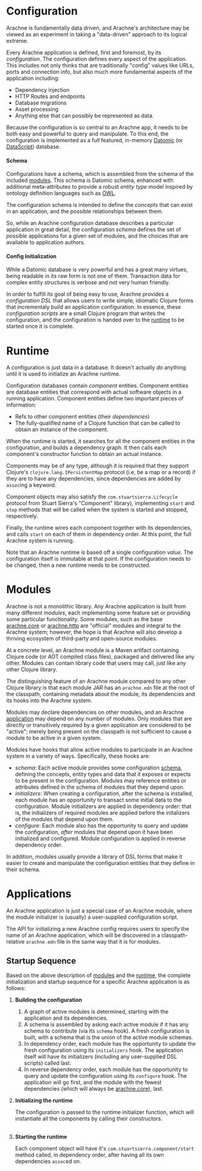 # Configuration

Arachne is fundamentally data driven, and Arachne's architecture may be viewed as an experiment in taking a "data-driven" approach to its logical extreme.

Every Arachne application is defined, first and foremost, by its *configuration*. The configuration defines every aspect of the application. This includes not only thinks that are traditionally "config" values like URLs, ports and connection info, but also much more fundamental aspects of the application including:

- Dependency injection
- HTTP Routes and endpoints
- Database migrations
- Asset processing
- Anything else that can possibly be represented as data.

Because the configuration is so central to an Arachne app, it needs to be both easy and powerful to query and manipulate. To this end, the configuration is implemented as a full featured, in-memory [Datomic](http://datomic.com) (or [DataScript](https://github.com/tonsky/datascript)) database.

#### Schema

Configurations have a schema, which is assembled from the schema of the included [modules](#modules). This schema is Datomic schema, enhanced with additional meta-attributes to provide a robust _entity type_ model inspired by ontology definition languages such as [OWL](https://www.w3.org/OWL/).

The configuration schema is intended to define the _concepts_ that can exist in an application, and the possible relationships between them.

So, while an Arachne configuration database describes a particular application in great detail, the configuration _schema_ defines the set of _possible_ applications for a given set of modules, and the choices that are available to application authors.

#### Config Initialization

While a Datomic database is very powerful and has a great many virtues, being readable in its raw form is not one of them. Transaction data for complex entity structures is verbose and not very human friendly.

In order to fulfill its goal of being easy to use, Arachne provides a _configuration DSL_ that allows users to write simple, idiomatic Clojure forms that incrementaly build an application configuration. In essence, these _configuration scripts_ are a small Clojure program that writes the configuration, and the configuration is handed over to the [runtime](#runtime) to be started once it is complete.

# Runtime

A configuration is just data in a database. It doesn't actually _do_ anything until it is used to initialize an Arachne runtime.

Configuration databases contain _component_ entities. Component entities are database entities that correspond with actual software objects in a running application. Component entities define two important pieces of information:

- Refs to other component entities (their _dependencies_)
- The fully-qualified name of a Clojure function that can be called to obtain an instance of the component.

When the runtime is started, it searches for all the component entities in the configuration, and builds a dependency graph. It then calls each component's constructor function to obtain an actual instance.

Components may be of any type, although it is required that they support Clojure's `clojure.lang.IPersistentMap` protocol (i.e, be a map or a record) if they are to have any dependencies, since dependencies are added by `assoc`ing a keyword.

Component objects may also satisfy the `com.stuartsierra.Lifecycle` protocol from Stuart Sierra's "Component" library), implementing `start` and `stop` methods that will be called when the system is started and stopped, respectively.

Finally, the runtime wires each component together with its dependencies, and calls `start` on each of them in dependency order. At this point, the full Arachne system is running.

Note that an Arachne runtime is based off a single configuration _value_. The configuration itself is immutable at that point. If the configuration needs to be changed, then a new runtime needs to be constructed.

# Modules

Arachne is not a monolithic library. Any Arachne application is built from many different _modules_, each implementing some feature set or providing some particular functionality. Some modules, such as the base [arachne.core](modules/arachne.core.md) or [arachne.http](modules/arachne.http.md) are "official" modules and integral to the Arachne system; however, the hope is that Arachne will also develop a thriving ecosystem of third-party and open-source modules.

At a concrete level, an Arachne module is a Maven artifact containing Clojure code (or AOT compiled class files), packaged and delivered like any other. Modules can contain library code that users may call, just like any other Clojure library.

The distinguishing feature of an Arachne module compared to any other Clojure library is that each module JAR has an `arachne.edn` file at the root of the classpath, containing metadata about the module, its dependencies and its hooks into the Arachne system.

Modules may declare dependencies on other modules, and an Arachne [application](#applications) may depend on any number of modules. Only modules that are directly or transitively required by a given application are considered to be "active"; merely being present on the classpath is not sufficient to cause a module to be active in a given system.

Modules have hooks that allow active modules to participate in an Arachne system in a variety of ways. Specifically, these hooks are:

 - _schema_: Each active module provides some configuration [schema](#schema), defining the concepts, entity types and data that it exposes or expects to be present in the configuration. Modules may reference entities or attributes defined in the schema of modules that they depend upon.
 - _initializers_: When creating a configuration, after the schema is installed, each module has an opportunity to transact some initial data to the configuration. Module initializers are applied in dependency order: that is, the initializers of required modules are applied before the initalizers of the modules that depend upon them.
 - _configure_: Each module also has the opportunity to query and update the configuration, _after_ modules that depend upon it have been initialized and configured. Module configuration is applied in reverse dependency order.

In addition, modules usually provide a library of DSL forms that make it easier to create and manipulate the configuration entities that they define in their schema.

# Applications

An Arachne application is just a special case of an Arachne module, where the module initializer is (usually) a user-supplied configuration script.

The API for initializing a new Arachne config requires users to specify the name of an Arachne application, which will be discovered in a classpath-relative `arachne.edn` file in the same way that it is for modules.

## Startup Sequence

Based on the above description of [modules](#modules) and the [runtime](#runtime), the complete initialization and startup sequence for a specific Arachne application is as follows:

1. **Building the configuration**

    1. A graph of active modules is determined, starting with the application and its dependencies.
    2. A schema is assembled by asking each active module if it has any schema to contribute (via its `schema` hook). A fresh configuration is built, with a schema that is the union of the active module schemas.
    3. In dependency order, each module has the opportunity to update the fresh configuration using its `initializers` hook. The application itself will have its initializers (including any user-supplied DSL scripts) called last.
    4. In reverse dependency order, each module has the opportunity to query and update the configuration using its `configure` hook. The application will go first, and the module with the fewest dependencies (which will always be [arachne.core](modules/arachne.core.md)), last.

1. **Initializing the runtime**

    The configuration is passed to the runtime initializer function, which will instantiate all the components by calling their constructors.
    <br><br>

1. **Starting the runtime**

    Each component object will have it's `com.stuartsierra.component/start` method called, in dependency order, after having all its own dependencies `assoc`ed on.

